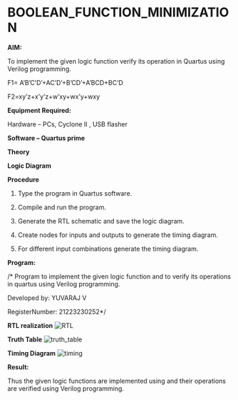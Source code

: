 # BOOLEAN_FUNCTION_MINIMIZATION

**AIM:**

To implement the given logic function verify its operation in Quartus using Verilog programming.

F1= A’B’C’D’+AC’D’+B’CD’+A’BCD+BC’D 

F2=xy’z+x’y’z+w’xy+wx’y+wxy

**Equipment Required:**

Hardware – PCs, Cyclone II , USB flasher

**Software – Quartus prime**

**Theory**

**Logic Diagram**

**Procedure**

1.	Type the program in Quartus software.

2.	Compile and run the program.

3.	Generate the RTL schematic and save the logic diagram.

4.	Create nodes for inputs and outputs to generate the timing diagram.

5.	For different input combinations generate the timing diagram.


**Program:**

/* Program to implement the given logic function and to verify its operations in quartus using Verilog programming. 

Developed by: YUVARAJ V

RegisterNumber: 21223230252*/


**RTL realization**
![RTL](https://github.com/YuvarajVB/BOOLEAN_FUNCTION_MINIMIZATION/assets/151488375/5479c516-f950-48ac-a1a8-4215f4c05db6)

**Truth Table**
![truth_table](https://github.com/YuvarajVB/BOOLEAN_FUNCTION_MINIMIZATION/assets/151488375/c883d73e-36e7-45d8-b9e2-6c9b8ce5ad3e)


**Timing Diagram**
![timing](https://github.com/YuvarajVB/BOOLEAN_FUNCTION_MINIMIZATION/assets/151488375/ebc64717-d02c-4bf8-ae3a-39231fa0dd17)


**Result:**

Thus the given logic functions are implemented using and their operations are verified using Verilog programming.

